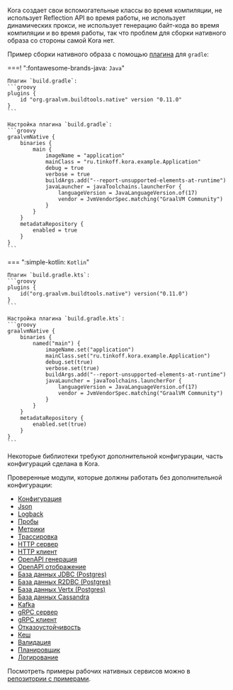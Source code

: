 Kora создает свои вспомогательные классы во время компиляции, 
не использует Reflection API во время работы, 
не использует динамических прокси,
не использует генерацию байт-кода во время компиляции и во время работы,
так что проблем для сборки нативного образа со стороны самой Kora нет.

Пример сборки нативного образа с помощью [плагина](https://graalvm.github.io/native-build-tools/latest/gradle-plugin.html) для `gradle`:

===! ":fontawesome-brands-java: `Java`"

    Плагин `build.gradle`:
    ```groovy
    plugins {
        id "org.graalvm.buildtools.native" version "0.11.0"
    }
    ```

    Настройка плагина `build.gradle`:
    ```groovy
    graalvmNative {
        binaries {
            main {
                imageName = "application"
                mainClass = "ru.tinkoff.kora.example.Application"
                debug = true
                verbose = true
                buildArgs.add("--report-unsupported-elements-at-runtime")
                javaLauncher = javaToolchains.launcherFor {
                    languageVersion = JavaLanguageVersion.of(17)
                    vendor = JvmVendorSpec.matching("GraalVM Community")
                }
            }
        }
        metadataRepository {
            enabled = true
        }
    }
    ```

=== ":simple-kotlin: `Kotlin`"

    Плагин `build.gradle.kts`:
    ```groovy
    plugins {
        id("org.graalvm.buildtools.native") version("0.11.0")
    }
    ```

    Настройка плагина `build.gradle.kts`:
    ```groovy
    graalvmNative {
        binaries {
            named("main") {
                imageName.set("application")
                mainClass.set("ru.tinkoff.kora.example.Application")
                debug.set(true)
                verbose.set(true)
                buildArgs.add("--report-unsupported-elements-at-runtime")
                javaLauncher = javaToolchains.launcherFor {
                    languageVersion = JavaLanguageVersion.of(17)
                    vendor = JvmVendorSpec.matching("GraalVM Community")
                }
            }
        }
        metadataRepository {
            enabled.set(true)
        }
    }
    ```

Некоторые библиотеки требуют дополнительной конфигурации, часть конфигураций сделана в Kora.

Проверенные модули, которые должны работать без дополнительной конфигурации:

- [Конфигурация](config.md)
- [Json](json.md)
- [Logback](logging-slf4j.md)
- [Пробы](probes.md)
- [Метрики](metrics.md)
- [Трасcировка](tracing.md)
- [HTTP сервер](http-server.md)
- [HTTP клиент](http-client.md)
- [OpenAPI генерация](openapi-codegen.md)
- [OpenAPI отображение](openapi-management.md)
- [База данных JDBC (Postgres)](database-jdbc.md)
- [База данных R2DBC (Postgres)](database-r2dbc.md)
- [База данных Vertx (Postgres)](database-vertx.md)
- [База данных Cassandra](database-cassandra.md)
- [Kafka](kafka.md)
- [gRPC сервер](grpc-server.md)
- [gRPC клиент](grpc-client.md)
- [Отказоустойчивость](resilient.md)
- [Кеш](cache.md)
- [Валидация](validation.md)
- [Планировщик](scheduling.md)
- [Логирование](logging-aspect.md)

Посмотреть примеры рабочих нативных сервисов можно в [репозитории с примерами](https://github.com/kora-projects/kora-examples).
